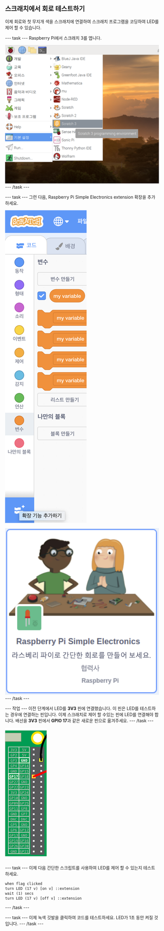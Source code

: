 ## 스크래치에서 회로 테스트하기

이제 회로와 첫 무지개 색을 스크래치에 연결하여 스크래치 프로그램을 코딩하여 LED를 제어 할 수 있습니다.

--- task --- Raspberry Pi에서 스크래치 3를 엽니다.

![스크래치-열기](images/open-scratch.png) --- /task ---

--- task --- 그런 다음, Raspberry Pi Simple Electronics extension 확장을 추가하세요.

![확장팩-추가](images/add-extension.png)

![simple-electronics](images/simple-electronics.png) --- /task ---

--- 작업 --- 이전 단계에서 LED를 **3V3** 핀에 연결했습니다. 이 핀은 LED를 테스트하는 경우에 연결하는 핀입니다. 이제 스크래치로 제어 할 수있는 핀에 LED를 연결해야 합니다. 배선을 **3V3** 핀에서 **GPIO 17**과 같은 새로운 핀으로 옮겨주세요. --- /task ---

![핀 옮기기](images/movepin.png)

--- task --- 이제 다음 간단한 스크립트를 사용하여 LED를 제어 할 수 있는지 테스트하세요.

```blocks3
when flag clicked
turn LED (17 v) [on v] ::extension
wait (1) secs
turn LED (17 v) [off v] ::extension
```

--- /task ---

--- task --- 이제 녹색 깃발을 클릭하여 코드를 테스트하세요. LED가 1초 동안 켜질 것입니다. --- /task ---